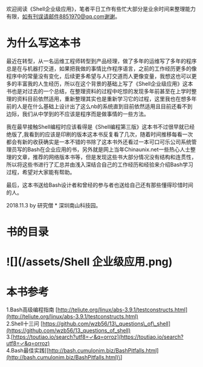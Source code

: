 欢迎阅读《Shell企业级应用》，笔者平日工作有些忙大部分是业余时间来整理能力有限，如有刊误请邮件8851970@qq.com谢谢。

# 为什么写这本书

最近在转型，从一名运维工程师转型到产品经理，做了多年的运维写了多年的程序总是在与机器打交道，如果把我做的事情比作程序语言，之前的工作经历更多的像程序中的常量没有变化，后续更多希望与人打交道而人更像变量，我想这也可以更多的丰富我的人生经历，所以在这个背景的基础上写了《Shell企业级应用》这本书也是对过去的一个总结，在整理资料的过程中吃惊的发现多年前甚至在上学时整理的资料目前依然适用，重新整理其实也是重新学习它的过程，这里我也在想多年前的人是在什么基础上设计出了这么nb的系统直到目前依然适用且目前还看不到边际，我们从中学到的不应该是程序而是做事情的一些方法。

我在最早接触Shell编程时应该看得是《Shell编程第三版》这本书不过很早就已经绝版了,我看到的应该是印刷的版本这本书反复看了几次，随着时间推移每看一次都会有新的收获确实是一本不错的书除了这本书外还看过一本可口可乐公司系统管理员写的Bash在企业应用的书，另外就是网上当年Chinaunix.net一些热心人士整理的文章，推荐的网络版本书等，但是发现这些书大部分情况没有结构和连贯性，所以将这些书进行了汇总并由浅入深结合自己的工作经历和经验来介绍Bash学习过程，希望对大家能有帮助。

最后，这本书送给Bash设计者和曾经的参与者也送给自己还有那些懂得珍惜时间的人。

2018.11.3 by 研究僧 \* 深圳南山科技园。

# 书的目录

# ![](/assets/Shell 企业级应用.png)

# 本书参考

1.Bash高级编程指南 [http://teliute.org/linux/abs-3.9.1/testconstructs.html](http://teliute.org/linux/abs-3.9.1/testconstructs.html)  
2.Shell十三问 [https://github.com/wzb56/13\_questions\_of\_shell](https://github.com/wzb56/13_questions_of_shell)  
3.[https://toutiao.io/search?utf8=✓&q=orroz](https://toutiao.io/search?utf8=✓&q=orroz)  
4.Bash最佳实践\[[http://bash.cumulonim.biz/BashPitfalls.html](http://bash.cumulonim.biz/BashPitfalls.html)\]

